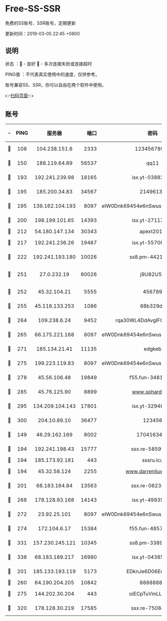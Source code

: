 # Free-SS-SSR

免费的SS账号、SSR账号，定期更新

更新时间：2019-03-05 22:45 +0800

## 说明

状态     ：🙂 - 良好 🙁 - 多次连接失败或连接超时

PING值   ：不代表真实使用中的速度，仅供参考。

账号兼容SS、SSR，你可以自由在两个软件中使用。

👉[扫码页面](https://liesauer.github.io/free-ss-ssr.github.io/)👈

## 账号

|-|PING|服务器|端口|密码|加密方式|区域|
|:----:|:----:|:-----:|-----:|:----:|:----:|:----:|
|🙂|108|104.238.151.6|2333|12345678900|aes-256-cfb|JP|
|🙂|150|188.119.64.89|56537|qq11|aes-256-cfb|RU|
|🙂|193|192.241.239.98|18165|isx.yt-03883101|aes-256-cfb|US|
|🙂|195|185.200.34.83|34567|21496138|aes-256-cfb|US|
|🙂|195|139.162.104.193|8097|eIW0Dnk69454e6nSwuspv9DmS201tQ0D|aes-256-cfb|JP|
|🙂|200|198.199.101.65|14393|isx.yt-27113496|aes-256-cfb|US|
|🙂|212|54.180.147.134|30343|apext2019|chacha20|KR|
|🙂|217|192.241.236.26|19487|isx.yt-55706100|aes-256-cfb|US|
|🙂|222|192.241.193.180|10026|ss8.pm-44218245|aes-256-cfb|US|
|🙂|251|27.0.232.19|60026|j9U82U53|xchacha20-ietf-poly1305|HK|
|🙂|252|45.32.104.21|5555|456789|aes-256-cfb|SG|
|🙂|255|45.118.133.253|1086|68b329da|aes-256-cfb|SG|
|🙂|264|109.238.6.24|9452|rqa30WL4DdAvgIFG6Fs3znzTa|aes-256-cfb|FR|
|🙂|265|66.175.221.168|8097|eIW0Dnk69454e6nSwuspv9DmS201tQ0D|aes-256-cfb|US|
|🙂|271|185.134.21.41|11135|edgkeb|aes-256-cfb|GB|
|🙂|275|199.223.119.83|8097|eIW0Dnk69454e6nSwuspv9DmS201tQ0D|aes-256-cfb|US|
|🙂|278|45.56.106.48|19849|f55.fun-34811543|aes-256-cfb|US|
|🙂|285|45.76.125.90|8899|www.sphard.com|aes-256-cfb|JP|
|🙂|295|134.209.104.143|17801|isx.yt-32946841|aes-256-cfb|SG|
|🙂|300|204.10.89.10|36477|123456|aes-256-cfb|US|
|🙂|149|46.29.162.169|8002|1704163453|aes-256-cfb|RU|
|🙂|194|192.241.198.43|15777|ssx.re-58597661|aes-256-cfb|US|
|🙂|194|185.173.92.181|443|sssru.icu|rc4-md5|RU|
|🙂|194|45.32.58.124|2255|www.darrenliuwei.com|aes-256-cfb|JP|
|🙂|201|68.183.164.84|13563|ssx.re-06234172|aes-256-cfb|US|
|🙂|268|178.128.93.168|14143|isx.yt-49935432|aes-256-cfb|SG|
|🙂|272|23.92.25.101|8097|eIW0Dnk69454e6nSwuspv9DmS201tQ0D|aes-256-cfb|US|
|🙂|274|172.104.6.17|15384|f55.fun-48571850|aes-256-cfb|US|
|🙂|331|157.230.245.121|10345|ss8.pm-33892732|aes-256-cfb|SG|
|🙂|338|68.183.189.217|16990|isx.yt-04385835|aes-256-cfb|SG|
|🙁|201|185.133.193.119|5173|EDknJe6D06EoWDaw|aes-256-cfb|US|
|🙁|260|64.190.204.205|10842|88888888|rc4-md5|US|
|🙁|275|144.202.30.204|443|oiECpTuVmLLxk4Ts|aes-256-cfb|US|
|🙁|320|178.128.30.219|17585|ssx.re-75084911|aes-256-cfb|SG|
